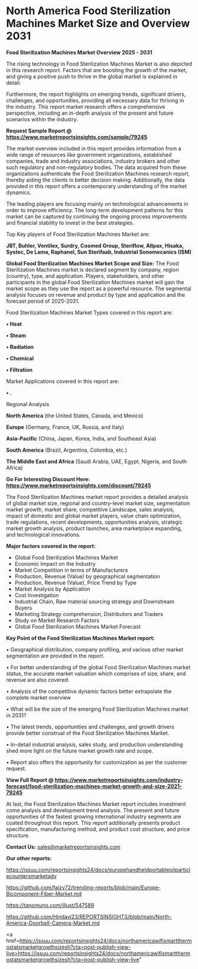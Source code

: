 # North America Food Sterilization Machines Market Size and Overview 2031

<Strong> Food Sterilization Machines Market Overview 2025 - 2031</strong>

The rising technology in Food Sterilization Machines Market is also depicted in this research report. Factors that are boosting the growth of the market, and giving a positive push to thrive in the global market is explained in detail.

Furthermore, the report highlights on emerging trends, significant drivers, challenges, and opportunities, providing all necessary data for thriving in the industry. This report market research offers a comprehensive perspective, including an in-depth analysis of the present and future scenarios within the industry.

<strong>Request Sample Report @ <a href=https://www.marketreportsinsights.com/sample/79245>https://www.marketreportsinsights.com/sample/79245</a></strong>

The market overview included in this report provides information from a wide range of resources like government organizations, established companies, trade and industry associations, industry brokers and other such regulatory and non-regulatory bodies. The data acquired from these organizations authenticate the Food Sterilization Machines research report, thereby aiding the clients in better decision making. Additionally, the data provided in this report offers a contemporary understanding of the market dynamics.

The leading players are focusing mainly on technological advancements in order to improve efficiency. The long-term development patterns for this market can be captured by continuing the ongoing process improvements and financial stability to invest in the best strategies.

Top Key players of Food Sterilization Machines Market are:

<strong>JBT, Buhler, Ventilex, Surdry, Cosmed Group, Steriflow, Allpax, Hisaka, Systec, De Lama, Raphanel, Sun Sterifaab, Industrial Sonomecanics (ISM)</strong>

<strong><b>Global Food Sterilization Machines Market Scope and Size:</b></strong>
The Food Sterilization Machines market is declared segment by company, region (country), type, and application. Players, stakeholders, and other participants in the global Food Sterilization Machines market will gain the market scope as they use the report as a powerful resource. The segmental analysis focuses on revenue and product by type and application and the forecast period of 2025-2031.

Food Sterilization Machines Market Types covered in this report are:

<strong>• Heat

• Steam

• Radiation

• Chemical

• Filtration</strong>

Market Applications covered in this report are:

<strong>• .</strong> 

Regional Analysis

<strong>North America</strong> (the United States, Canada, and Mexico)

<strong>Europe</strong> (Germany, France, UK, Russia, and Italy)

<strong>Asia-Pacific</strong> (China, Japan, Korea, India, and Southeast Asia)

<strong>South America</strong> (Brazil, Argentina, Colombia, etc.)

<strong>The Middle East and Africa</strong> (Saudi Arabia, UAE, Egypt, Nigeria, and South Africa)

<strong>Go For Interesting Discount Here: <a href=https://www.marketreportsinsights.com/discount/79245>https://www.marketreportsinsights.com/discount/79245</a></strong>

The Food Sterilization Machines market report provides a detailed analysis of global market size, regional and country-level market size, segmentation market growth, market share, competitive Landscape, sales analysis, impact of domestic and global market players, value chain optimization, trade regulations, recent developments, opportunities analysis, strategic market growth analysis, product launches, area marketplace expanding, and technological innovations.

<strong><b>Major factors covered in the report:</b></strong>
<ul>
  <li>Global Food Sterilization Machines Market </li>
  <li>Economic Impact on the Industry</li>
  <li>Market Competition in terms of Manufacturers</li>
  <li>Production, Revenue (Value) by geographical segmentation</li>
  <li>Production, Revenue (Value), Price Trend by Type</li>
  <li>Market Analysis by Application</li>
  <li>Cost Investigation</li>
  <li>Industrial Chain, Raw material sourcing strategy and Downstream Buyers</li>
  <li>Marketing Strategy comprehension, Distributors and Traders</li>
  <li>Study on Market Research Factors</li>
  <li>Global Food Sterilization Machines Market Forecast</li>
</ul>

<strong><b>Key Point of the Food Sterilization Machines Market report:</b></strong>

• Geographical distribution, company profiling, and various other market segmentation are provided in the report.

• For better understanding of the global Food Sterilization Machines market status, the accurate market valuation which comprises of size, share, and revenue are also covered.

• Analysis of the competitive dynamic factors better extrapolate the complete market overview

• What will be the size of the emerging Food Sterilization Machines market in 2031?

• The latest trends, opportunities and challenges, and growth drivers provide better construal of the Food Sterilization Machines Market.

• In-detail industrial analysis, sales study, and production understanding shed more light on the future market growth rate and scope.

• Report also offers the opportunity for customization as per the customer request.

<strong><b>View Full Report @ <a href=https://www.marketreportsinsights.com/industry-forecast/food-sterilization-machines-market-growth-and-size-2021-79245>https://www.marketreportsinsights.com/industry-forecast/food-sterilization-machines-market-growth-and-size-2021-79245</a></b></strong>


At last, the Food Sterilization Machines Market report includes investment come analysis and development trend analysis. The present and future opportunities of the fastest growing international industry segments are coated throughout this report. This report additionally presents product specification, manufacturing method, and product cost structure, and price structure.

<strong>Contact Us:</strong>
sales@marketreportsinsights.com

<strong>Our other reports:</strong>

<a href=https://issuu.com/reportsinsights24/docs/europehandheldportableoilparticlecountersmarketadv>https://issuu.com/reportsinsights24/docs/europehandheldportableoilparticlecountersmarketadv</a>

<a href=https://github.com/faizy72/trending-reports/blob/main/Europe-Bicomponent-Fiber-Market.md>https://github.com/faizy72/trending-reports/blob/main/Europe-Bicomponent-Fiber-Market.md</a>

<a href=https://tanomuno.com/illust/547589>https://tanomuno.com/illust/547589</a>

<a href=https://github.com/Hindavi23/REPORTSINSIGHTS/blob/main/North-America-Doorbell-Camera-Market.md>https://github.com/Hindavi23/REPORTSINSIGHTS/blob/main/North-America-Doorbell-Camera-Market.md</a>

<a href=https://issuu.com/reportsinsights24/docs/northamericawifismartthermostatsmarketgrowthsizesh?cta=post-publish-view-live>https://issuu.com/reportsinsights24/docs/northamericawifismartthermostatsmarketgrowthsizesh?cta=post-publish-view-live</a>"
